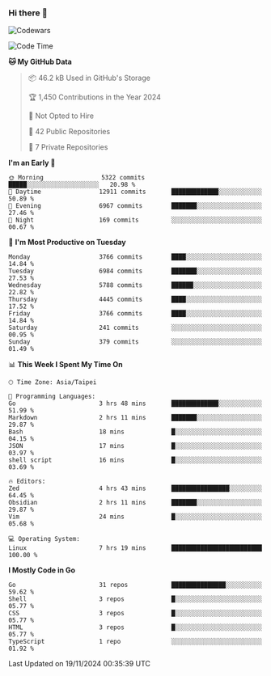 ### Hi there 👋

![Codewars](https://www.codewars.com/users/omegaatt36/badges/small)

<!--START_SECTION:waka-->
![Code Time](http://img.shields.io/badge/Code%20Time-2%2C909%20hrs-blue)

**🐱 My GitHub Data** 

> 📦 46.2 kB Used in GitHub's Storage 
 > 
> 🏆 1,450 Contributions in the Year 2024
 > 
> 🚫 Not Opted to Hire
 > 
> 📜 42 Public Repositories 
 > 
> 🔑 7 Private Repositories 
 > 
**I'm an Early 🐤** 

```text
🌞 Morning                5322 commits        █████░░░░░░░░░░░░░░░░░░░░   20.98 % 
🌆 Daytime                12911 commits       █████████████░░░░░░░░░░░░   50.89 % 
🌃 Evening                6967 commits        ███████░░░░░░░░░░░░░░░░░░   27.46 % 
🌙 Night                  169 commits         ░░░░░░░░░░░░░░░░░░░░░░░░░   00.67 % 
```
📅 **I'm Most Productive on Tuesday** 

```text
Monday                   3766 commits        ████░░░░░░░░░░░░░░░░░░░░░   14.84 % 
Tuesday                  6984 commits        ███████░░░░░░░░░░░░░░░░░░   27.53 % 
Wednesday                5788 commits        ██████░░░░░░░░░░░░░░░░░░░   22.82 % 
Thursday                 4445 commits        ████░░░░░░░░░░░░░░░░░░░░░   17.52 % 
Friday                   3766 commits        ████░░░░░░░░░░░░░░░░░░░░░   14.84 % 
Saturday                 241 commits         ░░░░░░░░░░░░░░░░░░░░░░░░░   00.95 % 
Sunday                   379 commits         ░░░░░░░░░░░░░░░░░░░░░░░░░   01.49 % 
```


📊 **This Week I Spent My Time On** 

```text
🕑︎ Time Zone: Asia/Taipei

💬 Programming Languages: 
Go                       3 hrs 48 mins       █████████████░░░░░░░░░░░░   51.99 % 
Markdown                 2 hrs 11 mins       ███████░░░░░░░░░░░░░░░░░░   29.87 % 
Bash                     18 mins             █░░░░░░░░░░░░░░░░░░░░░░░░   04.15 % 
JSON                     17 mins             █░░░░░░░░░░░░░░░░░░░░░░░░   03.97 % 
shell script             16 mins             █░░░░░░░░░░░░░░░░░░░░░░░░   03.69 % 

🔥 Editors: 
Zed                      4 hrs 43 mins       ████████████████░░░░░░░░░   64.45 % 
Obsidian                 2 hrs 11 mins       ███████░░░░░░░░░░░░░░░░░░   29.87 % 
Vim                      24 mins             █░░░░░░░░░░░░░░░░░░░░░░░░   05.68 % 

💻 Operating System: 
Linux                    7 hrs 19 mins       █████████████████████████   100.00 % 
```

**I Mostly Code in Go** 

```text
Go                       31 repos            ███████████████░░░░░░░░░░   59.62 % 
Shell                    3 repos             █░░░░░░░░░░░░░░░░░░░░░░░░   05.77 % 
CSS                      3 repos             █░░░░░░░░░░░░░░░░░░░░░░░░   05.77 % 
HTML                     3 repos             █░░░░░░░░░░░░░░░░░░░░░░░░   05.77 % 
TypeScript               1 repo              ░░░░░░░░░░░░░░░░░░░░░░░░░   01.92 % 
```




 Last Updated on 19/11/2024 00:35:39 UTC
<!--END_SECTION:waka-->

<!--
**omegaatt36/omegaatt36** is a ✨ _special_ ✨ repository because its `README.md` (this file) appears on your GitHub profile.

Here are some ideas to get you started:

- 🔭 I’m currently working on ...
- 🌱 I’m currently learning ...
- 👯 I’m looking to collaborate on ...
- 🤔 I’m looking for help with ...
- 💬 Ask me about ...
- 📫 How to reach me: ...
- 😄 Pronouns: ...
- ⚡ Fun fact: ...
-->
